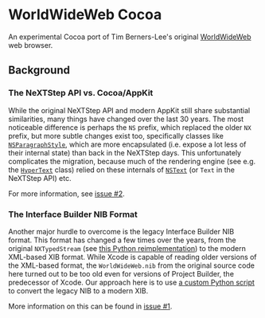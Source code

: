 # WorldWideWeb Cocoa

An experimental Cocoa port of Tim Berners-Lee's original [WorldWideWeb](https://en.wikipedia.org/wiki/WorldWideWeb) web browser.

## Background

### The NeXTStep API vs. Cocoa/AppKit

While the original NeXTStep API and modern AppKit still share substantial similarities, many things have changed over the last 30 years. The most noticeable difference is perhaps the `NS` prefix, which replaced the older `NX` prefix, but more subtle changes exist too, specifically classes like [`NSParagraphStyle`](https://developer.apple.com/documentation/uikit/nsparagraphstyle?language=objc), which are more encapsulated (i.e. expose a lot less of their internal state) than back in the NeXTStep days. This unfortunately complicates the migration, because much of the rendering engine (see e.g. the [`HyperText`](WorldWideWeb/HyperText.m) class) relied on these internals of [`NSText`](https://developer.apple.com/documentation/appkit/nstext) (or `Text` in the NeXTStep API) etc.

For more information, see [issue #2](https://github.com/fwcd/worldwideweb-cocoa/issues/2).

### The Interface Builder NIB Format

Another major hurdle to overcome is the legacy Interface Builder NIB format. This format has changed a few times over the years, from the original `NXTypedStream` (see [this Python reimplementation](https://github.com/dgelessus/python-typedstream)) to the modern XML-based XIB format. While Xcode is capable of reading older versions of the XML-based format, the `WorldWideWeb.nib` from the original source code here turned out to be too old even for versions of Project Builder, the predecessor of Xcode. Our approach here is to use [a custom Python script](Scripts/convert-nib-to-xib) to convert the legacy NIB to a modern XIB.

More information on this can be found in [issue #1](https://github.com/fwcd/worldwideweb-cocoa/issues/1).
